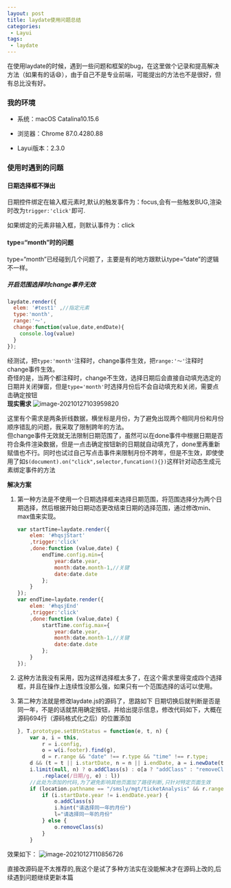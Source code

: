 ```yaml
---
layout: post
title: laydate使用问题总结
categories:
 - Layui
tags:
 - laydate
---
```


在使用laydate的时候，遇到一些问题和框架的bug，在这里做个记录和提高解决方法（如果有的话😄），由于自己不是专业前端，可能提出的方法也不是很好，但有总比没有好。
### 我的环境
- 系统：macOS Catalina10.15.6
- 浏览器：Chrome 87.0.4280.88
- Layui版本：2.3.0

  <!-- more -->

### 使用时遇到的问题  

#### 日期选择框不弹出

日期控件绑定在输入框元素时,默认的触发事件为：focus,会有一些触发BUG,渲染时改为`trigger:'click'`即可.

如果绑定的元素非输入框，则默认事件为：click

#### type=“month”时的问题  
type=“month”已经碰到几个问题了，主要是有的地方跟默认type=“date”的逻辑不一样。
##### 开启范围选择时change事件无效  
```javascript
laydate.render({
  elem: '#test1' ,//指定元素
  type:'month',
  range:'～',
  change:function(value,date,endDate){
    console.log(value)
  }
});
```
经测试，把`type:'month'`注释时，change事件生效，把`range:'～'`注释时change事件生效。  
奇怪的是，当两个都注释时，change不生效，选择日期后会直接自动填充选定的日期并关闭弹窗，但是`type='month'`时选择月份后不会自动填充和关闭，需要点击确定按钮  
**现实需求**
![image-20210127103959820](https://image.jianger.space/uPic/image-20210127103959820.png)

这里有个需求是两条折线数据，横坐标是月份，为了避免出现两个相同月份和月份顺序错乱的问题，我采取了限制跨年的方法。  
但change事件无效就无法限制日期范围了，虽然可以在done事件中根据日期是否符合条件渲染数据，但是一点击确定按钮新的日期就自动填充了，done里再重新赋值也不行。同时也试过自己写点击事件来限制月份不跨年，但是不生效，即使使用了如`$(document).on("click",selector,funcation(){})`这样针对动态生成元素绑定事件的方法

**解决方案**

1. 第一种方法是不使用一个日期选择框来选择日期范围，将范围选择分为两个日期选择，然后根据开始日期动态更改结束日期的选择范围，通过修改min、max值来实现。
    
    ```javascript
    var startTime=laydate.render({
        elem: '#hqsjStart'
        ,trigger:'click'
        ,done:function (value,date) {
            endTime.config.min={
                year:date.year,
                month:date.month-1,//关键
                date:date.date
            };
        }
    });
    var endTime=laydate.render({
        elem: '#hqsjEnd'
        ,trigger:'click'
        ,done:function (value,date) {
            startTime.config.max={
                year:date.year,
                month:date.month-1,//关键
                date:date.date
            };
        }
    });
    ```
    
      
    
2. 这种方法我没有采用，因为这样选择框太多了，在这个需求里得变成四个选择框，并且在操作上连续性没那么强，如果只有一个范围选择的话可以使用。  

3. 第二种方法就是修改laydate.js的源码了，思路如下
    日期切换后就判断是否是同一年，不是的话就禁用确定按钮，并给出提示信息，修改代码如下，大概在源码694行（源码格式化之后）的位置添加  

    ```javascript
    }, T.prototype.setBtnStatus = function(e, t, n) {
        var a, i = this,
            r = i.config,
            o = w(i.footer).find(g),
            d = r.range && "date" !== r.type && "time" !== r.type;
        d && (t = t || i.startDate, n = n || i.endDate, a = i.newDate(t).getTime() > i.newDate(n).getTime(), i.limit(null, t) ||
        i.limit(null, n) ? o.addClass(s) : o[a ? "addClass" : "removeClass"](s), e && a && i.hint("string" == typeof e ? l
            .replace(/日期/g, e) : l))
        //此处为添加的代码,为了避免影响其他页面加了路径判断,只针对特定页面生效
        if (location.pathname == "/smsly/mgt/ticketAnalysis" && r.range && r.type == "month") {
            if (i.startDate.year != i.endDate.year) {
                o.addClass(s)
                i.hint("请选择同一年的月份")
                l="请选择同一年的月份"
            } else {
                o.removeClass(s)
            }
        }
    ```

效果如下：
![image-20210127110856726](https://image.jianger.space/uPic/image-20210127110856726.png)

直接改源码是不太推荐的,我这个是试了多种方法实在没能解决才在源码上改的,后续遇到问题继续更新本篇